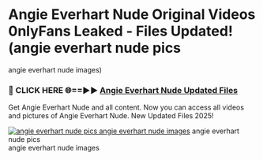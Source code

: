 # Angie Everhart Nude Original Videos 0nlyFans Leaked - Files Updated! (angie everhart nude pics<br>
angie everhart nude images)

<h3>🔴 CLICK HERE 🌐==►► <a href="https://tinyurl.com/2p9ay9w9" rel="nofollow">Angie Everhart Nude Updated Files</a></h3>

Get Angie Everhart Nude and all content. Now you can access all videos and pictures of Angie Everhart Nude. New Updated Files 2025!

[![angie everhart nude pics<br>
angie everhart nude images](https://i.imgur.com/KQgVmj3.gif)](https://tinyurl.com/2p9ay9w9)
angie everhart nude pics<br>
angie everhart nude images